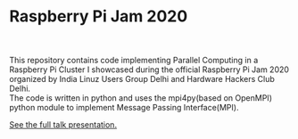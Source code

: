 <h1><b>Raspberry Pi Jam 2020</b></h1>
<br><br>
This repository contains code implementing Parallel Computing in a Raspberry Pi Cluster I showcased during the official Raspberry Pi Jam 2020 organized by India Linuz Users Group Delhi and Hardware Hackers Club Delhi.<br>
The code is written in python and uses the mpi4py(based on OpenMPI) python module to implement Message Passing Interface(MPI).  

<a href = "https://docs.google.com/presentation/d/1dsnxVRzz3aON49XsUoxl6vzJG_aRqPM3Jx8anTkALbg/edit?usp=sharing"> See the full talk presentation.</a>
